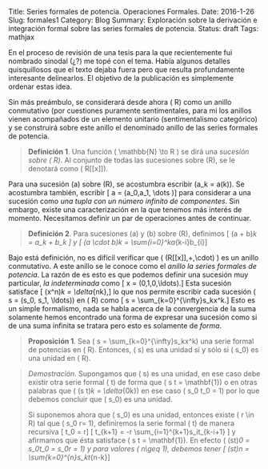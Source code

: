 Title: Series formales de potencia. Operaciones Formales.
Date: 2016-1-26
Slug: formales1
Category: Blog
Summary: Exploración sobre la derivación e integración formal sobre las series formales de potencia.
Status: draft
Tags: mathjax

En el proceso de revisión de una tesis para la que recientemente fui nombrado sinodal (¿?) me topé con el tema. Había algunos
detalles quisquillosos que el texto dejaba fuera pero que resulta profundamente interesante delinearlos. El objetivo
de la publicación es simplemente ordenar estas idea.

Sin más preámbulo, se considerará desde ahora \( R\) como un anillo conmutativo (por cuestiones puramente sentimentales, para mi los anillos
vienen acompañados de un elemento unitario (sentimentalismo categórico) y se construirá sobre este anillo el denominado
anillo de las series formales de potencia.

> **Definición 1**. Una función \( \mathbb{N} \to R \) se dirá una *sucesión sobre \( R\)*. Al conjunto de todas las sucesiones sobre \(R\),
> se le denotará como \( R[[x]]\).

Para una sucesión \(a\) sobre \(R\), se acostumbra escribir \(a_k = a(k)\). Se acostumbra también, escribir
\[ a = (a_0,a_1, \dots )\]
para considerar a una sucesión como *una tupla con un número infinito de componentes*. Sin embargo, existe una caracterización en
la que tenemos más interés de momento. Necesitamos definir un par de operaciones antes de continuar.

> **Definición 2**. Para sucesiones \(a\) y \(b\) sobre \(R\), definimos
> \[ (a + b)_k = a_k + b_k \]
> y
> \[ (a \cdot b)_k = \sum_{i=0}^ka_{k-i}b_{i}\]

Bajo está definición, no es difícil verificar que \( (R[[x]],+,\cdot) \) es un anillo conmutativo. 
A este anillo se le conoce como el *anillo la series formales de potencia*. La razón de es esto es que podemos definir
una sucesión muy particular, *la indeterminada* como
\[ x = (0,1,0,\ldots).\]
Esta sucesión satisface
\[ (x^n)_k = \delta_{nk},\]
lo que nos permite escribir cada sucesión \( s = (s_0, s_1, \ldots)\) en \( R\) como
\[ s = \sum_{k=0}^{\infty}s_kx^k.\]
Esto es un simple formalismo, nada se habla acerca de la convergencia de la suma solamente hemos encontrado una
forma de expresar una sucesión como si de una suma infinita se tratara pero esto es solamente de *forma*.

> **Proposición 1**. Sea \( s = \sum_{k=0}^{\infty}s_kx^k\) una serie formal de potencias en \( R\). Entonces,
> \( s\) es una unidad si y sólo si \( s_0\) es una unidad en \( R\).

> *Demostración*. Supongamos que \( s\) es una unidad, en ese caso debe existir otra serie formal \( t\)
> de forma que \( s t = \mathbf{1}\) o en otras palabras que \( (s t)_k = \delta_{0k}\) en ese caso
> \( s_0 t_0 = 1\) por lo que debemos concluir que \( s_0\) es una unidad.
> 
> Si suponemos ahora que \( s_0\) es una unidad, entonces existe \( r \in R\) tal que \( s_0 r= 1\),
> definiremos la serie formal  \( t\) de manera recursiva
> \[ t_0 = r\]
> \[ t_{k+1} = -r \sum_{i=1}^{k+1}s_it_{k-i+1} \]
> y afirmamos que ésta satisface \( s t = \mathbf{1}\). En efecto \( (st)_0 = s_0t_0 = s_0r = 1\) y
> para valores \( n\geq 1\), debemos tener
> \[ (st)_n = \sum_{k=0}^{n}s_kt_{n-k}\] 

